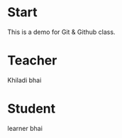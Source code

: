 # Start 
This is a demo for Git &amp; Github class.

# Teacher
Khiladi bhai

# Student 
learner bhai